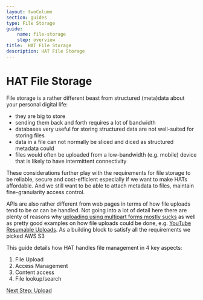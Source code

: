 ```yaml
---
layout: twoColumn
section: guides
type: File Storage
guide: 
    name: file-storage
    step: overview
title:  HAT File Storage
description: HAT File Storage
---
```


# HAT File Storage

File storage is a rather different beast from structured (meta)data about your personal digital life:

- they are big to store
- sending them back and forth requires a lot of bandwidth
- databases very useful for storing structured data are not well-suited for storing files
- data in a file can not normally be sliced and diced as structured metadata could
- files would often be uploaded from a low-bandwidth (e.g. mobile) device that is likely to have intermittent connectivity

These considerations further play with the requirements for file storage to be reliable, secure and cost-efficient especially if we want to make HATs affordable. And we still want to be able to attach metadata to files, maintain fine-granularity access control.

APIs are also rather different from web pages in terms of how file uploads tend to be or can be handled. Not going into a lot of detail here there are plenty of reasons why [uploading using multipart forms mostly sucks](https://philsturgeon.uk/api/2016/01/04/http-rest-api-file-uploads/) as well as pretty good examples on how file uploads could be done, e.g. [YouTube Resumable Uploads](https://developers.google.com/youtube/v3/guides/using_resumable_upload_protocol). As a building block to satisfy all the requirements we picked AWS S3

This guide details how HAT handles file management in 4 key aspects:

1. File Upload
2. Access Management
3. Content access
4. File lookup/search

<nav class="pager-nav">
<a href="" style="display:none;"></a>
<a href="01-upload.html">Next Step: Upload</a>
</nav>

